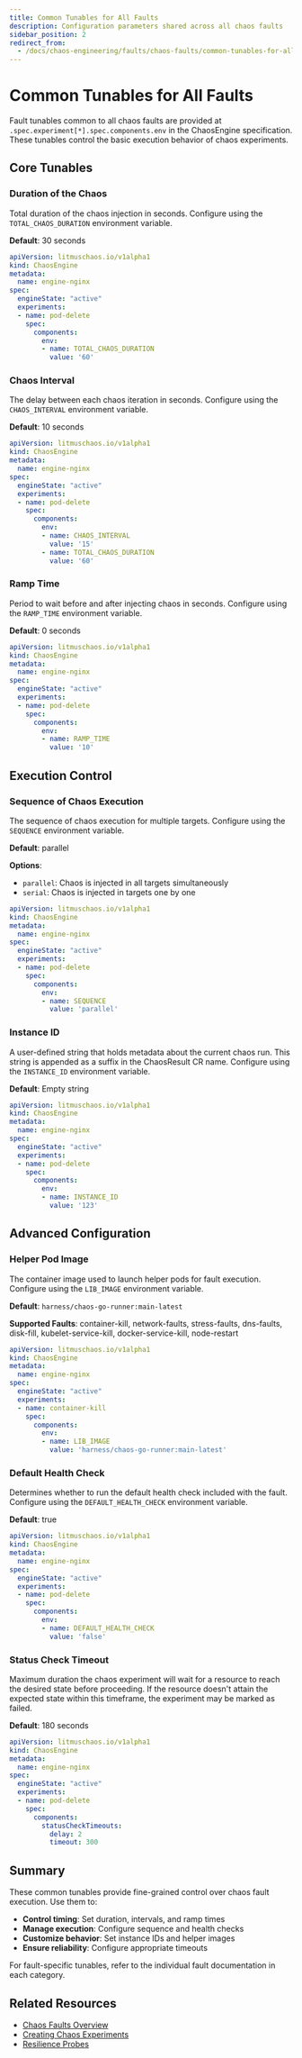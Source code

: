 ```yaml
---
title: Common Tunables for All Faults
description: Configuration parameters shared across all chaos faults
sidebar_position: 2
redirect_from:
  - /docs/chaos-engineering/faults/chaos-faults/common-tunables-for-all-faults
---
```


# Common Tunables for All Faults

Fault tunables common to all chaos faults are provided at `.spec.experiment[*].spec.components.env` in the ChaosEngine specification. These tunables control the basic execution behavior of chaos experiments.

## Core Tunables

### Duration of the Chaos

Total duration of the chaos injection in seconds. Configure using the `TOTAL_CHAOS_DURATION` environment variable.

**Default**: 30 seconds

```yaml
apiVersion: litmuschaos.io/v1alpha1
kind: ChaosEngine
metadata:
  name: engine-nginx
spec:
  engineState: "active"
  experiments:
  - name: pod-delete
    spec:
      components:
        env:
        - name: TOTAL_CHAOS_DURATION
          value: '60'
```

### Chaos Interval

The delay between each chaos iteration in seconds. Configure using the `CHAOS_INTERVAL` environment variable.

**Default**: 10 seconds

```yaml
apiVersion: litmuschaos.io/v1alpha1
kind: ChaosEngine
metadata:
  name: engine-nginx
spec:
  engineState: "active"
  experiments:
  - name: pod-delete
    spec:
      components:
        env:
        - name: CHAOS_INTERVAL
          value: '15'
        - name: TOTAL_CHAOS_DURATION
          value: '60'
```

### Ramp Time

Period to wait before and after injecting chaos in seconds. Configure using the `RAMP_TIME` environment variable.

**Default**: 0 seconds

```yaml
apiVersion: litmuschaos.io/v1alpha1
kind: ChaosEngine
metadata:
  name: engine-nginx
spec:
  engineState: "active"
  experiments:
  - name: pod-delete
    spec:
      components:
        env:
        - name: RAMP_TIME
          value: '10'
```

## Execution Control

### Sequence of Chaos Execution

The sequence of chaos execution for multiple targets. Configure using the `SEQUENCE` environment variable.

**Default**: parallel

**Options**:
- `parallel`: Chaos is injected in all targets simultaneously
- `serial`: Chaos is injected in targets one by one

```yaml
apiVersion: litmuschaos.io/v1alpha1
kind: ChaosEngine
metadata:
  name: engine-nginx
spec:
  engineState: "active"
  experiments:
  - name: pod-delete
    spec:
      components:
        env:
        - name: SEQUENCE
          value: 'parallel'
```

### Instance ID

A user-defined string that holds metadata about the current chaos run. This string is appended as a suffix in the ChaosResult CR name. Configure using the `INSTANCE_ID` environment variable.

**Default**: Empty string

```yaml
apiVersion: litmuschaos.io/v1alpha1
kind: ChaosEngine
metadata:
  name: engine-nginx
spec:
  engineState: "active"
  experiments:
  - name: pod-delete
    spec:
      components:
        env:
        - name: INSTANCE_ID
          value: '123'
```

## Advanced Configuration

### Helper Pod Image

The container image used to launch helper pods for fault execution. Configure using the `LIB_IMAGE` environment variable.

**Default**: `harness/chaos-go-runner:main-latest`

**Supported Faults**: container-kill, network-faults, stress-faults, dns-faults, disk-fill, kubelet-service-kill, docker-service-kill, node-restart

```yaml
apiVersion: litmuschaos.io/v1alpha1
kind: ChaosEngine
metadata:
  name: engine-nginx
spec:
  engineState: "active"
  experiments:
  - name: container-kill
    spec:
      components:
        env:
        - name: LIB_IMAGE
          value: 'harness/chaos-go-runner:main-latest'
```

### Default Health Check

Determines whether to run the default health check included with the fault. Configure using the `DEFAULT_HEALTH_CHECK` environment variable.

**Default**: true

```yaml
apiVersion: litmuschaos.io/v1alpha1
kind: ChaosEngine
metadata:
  name: engine-nginx
spec:
  engineState: "active"
  experiments:
  - name: pod-delete
    spec:
      components:
        env:
        - name: DEFAULT_HEALTH_CHECK
          value: 'false'
```

### Status Check Timeout

Maximum duration the chaos experiment will wait for a resource to reach the desired state before proceeding. If the resource doesn't attain the expected state within this timeframe, the experiment may be marked as failed.

**Default**: 180 seconds

```yaml
apiVersion: litmuschaos.io/v1alpha1
kind: ChaosEngine
metadata:
  name: engine-nginx
spec:
  engineState: "active"
  experiments:
  - name: pod-delete
    spec:
      components:
        statusCheckTimeouts:
          delay: 2
          timeout: 300
```

## Summary

These common tunables provide fine-grained control over chaos fault execution. Use them to:

- **Control timing**: Set duration, intervals, and ramp times
- **Manage execution**: Configure sequence and health checks
- **Customize behavior**: Set instance IDs and helper images
- **Ensure reliability**: Configure appropriate timeouts

For fault-specific tunables, refer to the individual fault documentation in each category.

## Related Resources

- [Chaos Faults Overview](../chaos-faults)
- [Creating Chaos Experiments](../../guides/chaos-experiments/)
- [Resilience Probes](../../guides/probes/)
